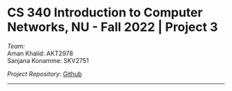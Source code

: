 # CS 340 Introduction to Computer Networks, NU - Fall 2022 | Project 3

_Team:_   
Aman Khalid: AKT2978   
Sanjana Konamme: SKV2751   

_Project Repository:_
[Github](https://github.com/Introduction-to-Networking/project_3)   

---